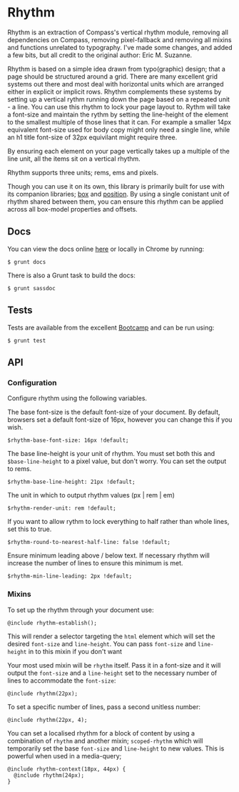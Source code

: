 # Rhythm

Rhythm is an extraction of Compass's vertical rhythm module, removing all dependencies on Compass,
removing pixel-fallback and removing all mixins and functions unrelated to typography. I've made some changes, and added a few bits, but all credit to the original author: Eric M. Suzanne.

Rhythm is based on a simple idea drawn from typo(graphic) design; that a page should be structured around a grid. There are many excellent grid systems out there and most deal with horizontal units which are arranged either in explicit or implicit rows. Rhythm complements these systems by setting
up a vertical rythm running down the page based on a repeated unit - a line. You can use this rhythm to lock your page layout to. Rythm will take a font-size and maintain the rythm by setting the line-height of the element to the smallest multiple of those lines that it can. For example a smaller 14px equivalent font-size used for body copy might only need a single line, while an h1 title font-size of 32px equivilant might require three.

By ensuring each element on your page vertically takes up a multiple of the line unit, all the items sit on a vertical rhythm.

Rhythm supports three units; rems, ems and pixels.

Though you can use it on its own, this library is primarily built for use with its companion libraries; [box](https://github.com/Undistraction/box) and [position](https://github.com/Undistraction/position). By using a single conistant unit of rhythm shared between them, you can ensure this rhythm can be applied across all box-model properties and offsets.

## Docs

You can view the docs online [here](http://undistraction.github.io/rhythm/docs/) or locally in Chrome by running:

```
$ grunt docs
```

There is also a Grunt task to build the docs:

```
$ grunt sassdoc
```

## Tests

Tests are available from the excellent [Bootcamp](https://github.com/thejameskyle/bootcamp) and can
be run using:

```
$ grunt test
```

## API

### Configuration

Configure rhythm using the following variables.

The base font-size is the default font-size of your document. By default, browsers set a default
font-size of 16px, however you can change this if you wish.

```
$rhythm-base-font-size: 16px !default;
```

The base line-height is your unit of rhythm. You must set both this and `$base-line-height` to a pixel value, but don't worry. You can set the output to rems.

```
$rhythm-base-line-height: 21px !default;
```

The unit in which to output rhythm values (px | rem | em)

```
$rhythm-render-unit: rem !default;
```

If you want to allow rythm to lock everything to half rather than whole lines, set this to true.

```
$rhythm-round-to-nearest-half-line: false !default;
```

Ensure minimum leading above / below text. If necessary rhythm will increase the number of lines to ensure this minimum is met.

```
$rhythm-min-line-leading: 2px !default;
```

### Mixins

To set up the rhythm through your document use:

```
@include rhythm-establish();
```

This will render a selector targeting the `html` element which will set the desired `font-size` and `line-height`. You can pass `font-size` and `line-height` in to this mixin if you don't want

Your most used mixin will be `rhythm` itself. Pass it in a font-size and it will output the `font-size` and a `line-height` set to the necessary number of lines to accommodate the `font-size`:

```
@include rhythm(22px);
```

To set a specific number of lines, pass a second unitless number:

```
@include rhythm(22px, 4);
```

You can set a localised rhythm for a block of content by using a combination of `rhythm` and another mixin; `scoped-rhythm` which will temporarily set the base `font-size` and `line-height` to new values. This is powerful when used in a media-query;

```
@include rhythm-context(18px, 44px) {
  @include rhythm(24px);
}
```
